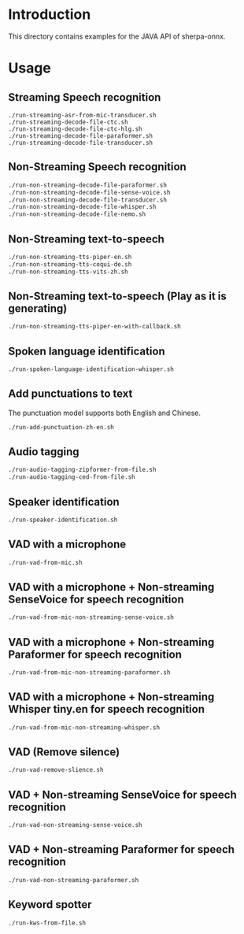 # Introduction

This directory contains examples for the JAVA API of sherpa-onnx.

# Usage

## Streaming Speech recognition

```
./run-streaming-asr-from-mic-transducer.sh
./run-streaming-decode-file-ctc.sh
./run-streaming-decode-file-ctc-hlg.sh
./run-streaming-decode-file-paraformer.sh
./run-streaming-decode-file-transducer.sh
```

## Non-Streaming Speech recognition

```bash
./run-non-streaming-decode-file-paraformer.sh
./run-non-streaming-decode-file-sense-voice.sh
./run-non-streaming-decode-file-transducer.sh
./run-non-streaming-decode-file-whisper.sh
./run-non-streaming-decode-file-nemo.sh
```


## Non-Streaming text-to-speech

```bash
./run-non-streaming-tts-piper-en.sh
./run-non-streaming-tts-coqui-de.sh
./run-non-streaming-tts-vits-zh.sh
```

## Non-Streaming text-to-speech (Play as it is generating)

```bash
./run-non-streaming-tts-piper-en-with-callback.sh
```

## Spoken language identification

```bash
./run-spoken-language-identification-whisper.sh
```

## Add punctuations to text

The punctuation model supports both English and Chinese.

```bash
./run-add-punctuation-zh-en.sh
```

## Audio tagging

```bash
./run-audio-tagging-zipformer-from-file.sh
./run-audio-tagging-ced-from-file.sh
```

## Speaker identification

```bash
./run-speaker-identification.sh
```

## VAD with a microphone

```bash
./run-vad-from-mic.sh
```

## VAD with a microphone + Non-streaming SenseVoice for speech recognition

```bash
./run-vad-from-mic-non-streaming-sense-voice.sh
```

## VAD with a microphone + Non-streaming Paraformer for speech recognition

```bash
./run-vad-from-mic-non-streaming-paraformer.sh
```

## VAD with a microphone + Non-streaming Whisper tiny.en for speech recognition

```bash
./run-vad-from-mic-non-streaming-whisper.sh
```

## VAD (Remove silence)

```bash
./run-vad-remove-slience.sh
```

## VAD + Non-streaming SenseVoice for speech recognition

```bash
./run-vad-non-streaming-sense-voice.sh
```

## VAD + Non-streaming Paraformer for speech recognition

```bash
./run-vad-non-streaming-paraformer.sh
```

## Keyword spotter

```bash
./run-kws-from-file.sh
```
